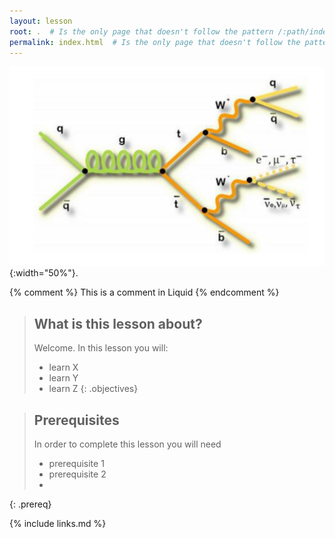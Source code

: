 ```yaml
---
layout: lesson
root: .  # Is the only page that doesn't follow the pattern /:path/index.html
permalink: index.html  # Is the only page that doesn't follow the pattern /:path/index.html
---
```


![](/assets/img/ttbar_diagram.png){:width="50%"}.

<!-- this is an html comment -->

{% comment %} This is a comment in Liquid {% endcomment %}

> ## What is this lesson about?
>
> Welcome. In this lesson you will:
> - learn X
> - learn Y
> - learn Z
{: .objectives}

> ## Prerequisites
> In order to complete this lesson you will need
> - prerequisite 1
> - prerequisite 2
> - 
{: .prereq}

{% include links.md %}
